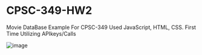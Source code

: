 # CPSC-349-HW2
Movie DataBase Example For CPSC-349
Used JavaScript, HTML, CSS. 
First Time Utilizing APIkeys/Calls

![image](https://github.com/user-attachments/assets/537e3fff-8594-4e82-8227-48f05c1cec5c)
